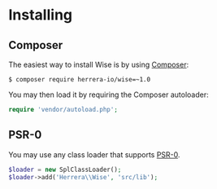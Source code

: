 Installing
==========

Composer
--------

The easiest way to install Wise is by using [Composer][]:

    $ composer require herrera-io/wise=~1.0

You may then load it by requiring the Composer autoloader:

```php
require 'vendor/autoload.php';
```

PSR-0
-----

You may use any class loader that supports [PSR-0][].

```php
$loader = new SplClassLoader();
$loader->add('Herrera\\Wise', 'src/lib');
```

[Composer]: https://getcomposer.org/
[PSR-0]: https://github.com/php-fig/fig-standards/blob/master/accepted/PSR-0.md
